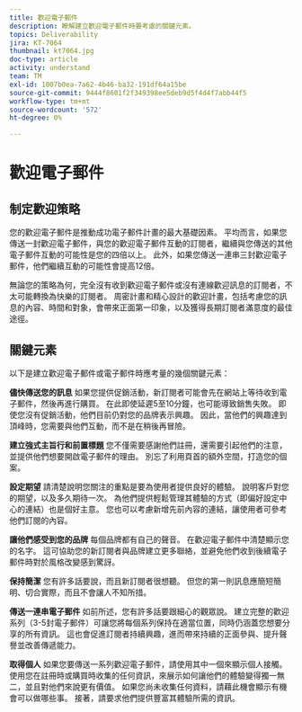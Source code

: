 ```yaml
---
title: 歡迎電子郵件
description: 瞭解建立歡迎電子郵件時要考慮的關鍵元素。
topics: Deliverability
jira: KT-7064
thumbnail: kt7064.jpg
doc-type: article
activity: understand
team: TM
exl-id: 1007b0ea-7a62-4b46-ba32-191df64a15be
source-git-commit: 9444f8601f2f349398ee5deb9d5f4d4f7abb44f5
workflow-type: tm+mt
source-wordcount: '572'
ht-degree: 0%

---
```


# 歡迎電子郵件

## 制定歡迎策略

您的歡迎電子郵件是推動成功電子郵件計畫的最大基礎因素。 平均而言，如果您傳送一封歡迎電子郵件，與您的歡迎電子郵件互動的訂閱者，繼續與您傳送的其他電子郵件互動的可能性是您的四倍以上。 此外，如果您傳送一連串三封歡迎電子郵件，他們繼續互動的可能性會提高12倍。

無論您的策略為何，完全沒有收到歡迎電子郵件或沒有連線歡迎訊息的訂閱者，不太可能轉換為快樂的訂閱者。 周密計畫和精心設計的歡迎計畫，包括考慮您的訊息的內容、時間和對象，會帶來正面第一印象，以及獲得長期訂閱者滿意度的最佳途徑。

## 關鍵元素

以下是建立歡迎電子郵件或電子郵件時應考量的幾個關鍵元素：

**儘快傳送您的訊息**
如果您提供促銷活動，新訂閱者可能會先在網站上等待收到電子郵件，然後再進行購買。 在此即使延遲5至10分鐘，也可能導致銷售失敗。 即使您沒有促銷活動，他們目前仍對您的品牌表示興趣。 因此，當他們的興趣達到頂峰時，您需要與他們互動，而不是在稍後再冒險。

**建立強式主旨行和前置標題**
您不僅需要感謝他們註冊，還需要引起他們的注意，並提供他們想要開啟電子郵件的理由。 別忘了利用頁首的額外空間，打造您的個案。

**設定期望**
請清楚說明您關注的重點是要為使用者提供良好的體驗。 說明客戶對您的期望，以及多久期待一次。 為他們提供輕鬆管理其體驗的方式（即偏好設定中心的連結）也是個好主意。 您也可以考慮新增先前內容的連結，讓使用者可參考他們訂閱的內容。

**讓他們感受到您的品牌**
每個品牌都有自己的聲音。 在歡迎電子郵件中清楚顯示您的名字。 這可協助您的新訂閱者與品牌建立更多聯絡，並避免他們收到後續電子郵件時對於風格改變感到驚訝。

**保持簡潔**
您有許多話要說，而且新訂閱者很想聽。 但您的第一則訊息應簡短簡明、切合實際，而且不會讓人不知所措。

**傳送一連串電子郵件**
如前所述，您有許多話要跟細心的觀眾說。 建立完整的歡迎系列（3-5封電子郵件）可讓您將每個系列保持在適當位置，同時仍涵蓋您想要分享的所有資訊。 這也會促進訂閱者持續興趣，進而帶來持續的正面參與、提升聲譽並改善傳遞能力。

**取得個人**
如果您要傳送一系列歡迎電子郵件，請使用其中一個來顯示個人接觸。 使用您在註冊時或購買時收集的任何資訊，來展示如何讓他們的體驗變得獨一無二，並且對他們來說更有價值。 如果您尚未收集任何資料，請藉此機會顯示有機會可以做哪些事。 接著，請要求他們提供豐富其體驗所需的資訊。
